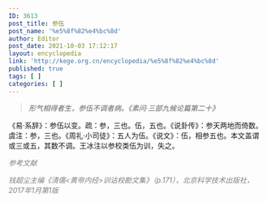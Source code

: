 ```yaml
---
ID: 3613
post_title: 参伍
post_name: '%e5%8f%82%e4%bc%8d'
author: Editor
post_date: 2021-10-03 17:12:17
layout: encyclopedia
link: 'http://kege.org.cn/encyclopedia/%e5%8f%82%e4%bc%8d'
published: true
tags: [ ]
categories: [ ]
---
```

<blockquote><em>形气相得者生，参伍不调者病。《素问·三部九候论篇第二十》</em></blockquote>
《易·系辞》：参伍以变。疏：参，三也。伍，五也。《说卦传》：参天两地而倚数。虞注：参，三也。《周礼·小司徒》：五人为伍。《说文》：伍，相参五也。本文盖谓或三或五，其数不调。王冰注以参校类伍为训，失之。

<span style="color: #808080;"><em>参考文献</em></span>

<span style="color: #808080;"><em>钱超尘主编《清儒&lt;黄帝内经&gt;训诂校勘文集》（p.171），北京科学技术出版社，2017年1月第1版</em></span>

&nbsp;